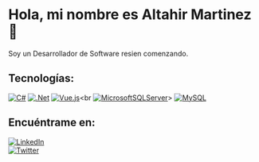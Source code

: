 
# Hola, mi nombre es Altahir Martinez 👋
<p>Soy un Desarrollador de Software resien comenzando.</p>

## Tecnologías:
[![C#](https://img.shields.io/badge/c%23-%23239120.svg?style=for-the-badge&logo=c-sharp&logoColor=white)]()
[![.Net](https://img.shields.io/badge/.NET-5C2D91?style=for-the-badge&logo=.net&logoColor=white)]()
[![Vue.js](https://img.shields.io/badge/vuejs-%2335495e.svg?style=for-the-badge&logo=vuedotjs&logoColor=%234FC08D)]()<br
[![MicrosoftSQLServer](https://img.shields.io/badge/Microsoft%20SQL%20Server-CC2927?style=for-the-badge&logo=microsoft%20sql%20server&logoColor=white)]()>
[![MySQL](https://img.shields.io/badge/mysql-%2300f.svg?style=for-the-badge&logo=mysql&logoColor=white)]()

## Encuéntrame en:
[![LinkedIn](https://img.shields.io/badge/LinkedIn-Altahir_Martinez-0077B5?style=for-the-badge&logo=linkedin&logoColor=white&labelColor=101010)](https://www.linkedin.com/in/altahir-martinez-fullstack/)<br>
[![Twitter](https://img.shields.io/badge/Twitter-Altahir_Martinez-%231DA1F2.svg?style=for-the-badge&logo=Twitter&logoColor=white)](https://twitter.com/AinsAltahir)
